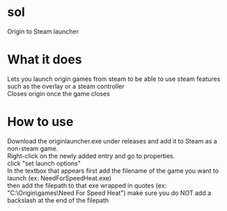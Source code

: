 # sol
 Origin to Steam launcher

# What it does
Lets you launch origin games from steam to be able to use steam features such as the overlay or a steam controller  
Closes origin once the game closes

# How to use
Download the originlauncher.exe under releases and add it to Steam as a non-steam game.  
Right-click on the newly added entry and go to properties.  
click "set launch options"  
In the textbox that appears first add the filename of the game you want to launch (ex: NeedForSpeedHeat.exe)  
then add the filepath to that exe wrapped in quotes (ex: "C:\Origin\games\Need For Speed Heat") make sure you do NOT add a backslash at   the end of the filepath
